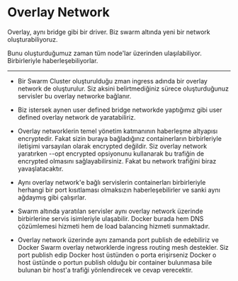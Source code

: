 <h1> Overlay Network </h1>

Overlay, aynı bridge gibi bir driver. Biz swarm altında yeni bir network oluşturabiliyoruz.

Bunu oluşturduğumuz zaman tüm node'lar üzerinden ulaşılabiliyor. Birbirleriyle haberleşebiliyorlar.

---

- Bir Swarm Cluster oluşturulduğu zman ingress adında bir overlay network de oluşturulur. Siz aksini belirtmediğiniz sürece oluşturduğunuz servisler bu overlay networke bağlanır.

- Biz istersek aynen user defined bridge networkde yaptığımız gibi user defined overlay network de yaratabiliriz.

- Overlay networklerin temel yönetim katmanının haberleşme altyapısı encryptedir. Fakat sizin buraya bağladığınız containerların birbirleriyle iletişimi varsayılan olarak encrypted değildir. Siz overlay network yaratırken --opt encrypted opsiyonunu kullanarak bu trafiğin de encrypted olmasını sağlayabilirsiniz. Fakat bu network trafiğini biraz yavaşlatacaktır.

- Aynı overlay network'e bağlı servislerin containerları birbirleriyle herhangi bir port kısıtlaması olmaksızın haberleşebilirler ve sanki aynı ağdaymış gibi çalışırlar.

- Swarm altında yaratılan servisler aynı overlay network üzerinde birbirlerine servis isimleriyle ulaşabilir. Docker burada hem DNS çözümlemesi hizmeti hem de load balancing hizmeti sunmaktadır.

- Overlay network üzerinde aynı zamanda port publish de edebiliriz ve Docker Swarm overlay networklerde ingress routing mesh destekler. Siz port publish edip Docker host üstünden o porta erişirseniz Docker o host üstünde o portun publish olduğu bir container bulunmasa bile bulunan bir host'a trafiği yönlendirecek ve cevap verecektir.
